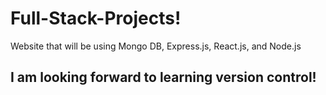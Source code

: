 # Full-Stack-Projects!
Website that will be using Mongo DB, Express.js, React.js, and Node.js 


## I am looking forward to learning version control!


